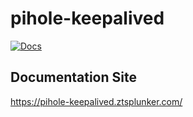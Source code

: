 # pihole-keepalived

[![Docs](https://github.com/ZachChristensen28/pihole-keepalived/actions/workflows/ci.yml/badge.svg)](https://pihole-keepalived.ztsplunker.com/)

## Documentation Site

https://pihole-keepalived.ztsplunker.com/
